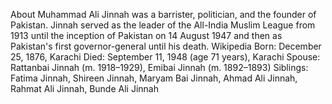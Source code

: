 About
Muhammad Ali Jinnah was a barrister, politician, and the founder of Pakistan. Jinnah served as the leader of the All-India Muslim League from 1913 until the inception of Pakistan on 14 August 1947 and then as Pakistan's first governor-general until his death. Wikipedia
Born: December 25, 1876, Karachi
Died: September 11, 1948 (age 71 years), Karachi
Spouse: Rattanbai Jinnah (m. 1918–1929), Emibai Jinnah (m. 1892–1893)
Siblings: Fatima Jinnah, Shireen Jinnah, Maryam Bai Jinnah, Ahmad Ali Jinnah, Rahmat Ali Jinnah, Bunde Ali Jinnah
